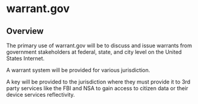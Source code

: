 # warrant.gov

## Overview

The primary use of warrant.gov will be to discuss and issue warrants from government stakeholders at federal, state, and city level on the United States Internet.

A warrant system will be provided for various jurisdiction.

A key will be provided to the jurisdiction where they must provide it to 3rd party services like the FBI and NSA to gain access to citizen data or their device services reflectivity.
